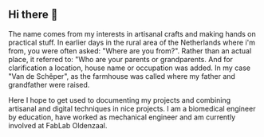## Hi there 👋

The name comes from my interests in artisanal crafts and making hands on practical stuff. In earlier days in the rural area of the Netherlands where i'm from, you were often asked: "Where are you from?". Rather than an actual place, it referred to: "Who are your parents or grandparents. And for clarification a location, house name or occupation was added. In my case "Van de Schêper", as the farmhouse was called where my father and grandfather were raised.

Here I hope to get used to documenting my projects and combining artisanal and digital techniques in nice projects. I am a biomedical engineer by education, have worked as mechanical engineer and am currently involved at FabLab Oldenzaal.

<!--
**VandeScheper/VandeScheper** is a ✨ _special_ ✨ repository because its `README.md` (this file) appears on your GitHub profile.

Here are some ideas to get you started:

- 🔭 I’m currently working on ...
- 🌱 I’m currently learning ...
- 👯 I’m looking to collaborate on ...
- 🤔 I’m looking for help with ...
- 💬 Ask me about ...
- 📫 How to reach me: ...
- 😄 Pronouns: ...
- ⚡ Fun fact: ...
-->
